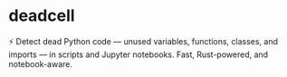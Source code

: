 # deadcell
⚡️ Detect dead Python code — unused variables, functions, classes, and imports — in scripts and Jupyter notebooks. Fast, Rust-powered, and notebook-aware.
